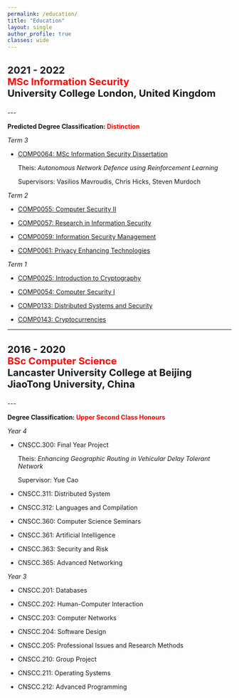 ```yaml
---
permalink: /education/
title: "Education"
layout: single
author_profile: true
classes: wide
---
```


<h3 style="font-size:22px">
    2021 - 2022 <br> <span style="color: red">MSc Information Security</span> <br> University College London, United Kingdom
</h3>
---

**Predicted Degree Classification: <span style="color: red">Distinction</span>**

*Term 3*

- [COMP0064: MSc Information Security Dissertation](https://www.ucl.ac.uk/module-catalogue/modules/msc-information-security-dissertation-COMP0064)

    Theis: *Autonomous Network Defence using Reinforcement Learning*

    Supervisors: Vasilios Mavroudis, Chris Hicks, Steven Murdoch

*Term 2*

- [COMP0055: Computer Security II](https://www.ucl.ac.uk/module-catalogue/modules/computer-security-ii-COMP0055)

- [COMP0057: Research in Information Security](https://www.ucl.ac.uk/module-catalogue/modules/research-in-information-security-COMP0057)

- [COMP0059: Information Security Management](https://www.ucl.ac.uk/module-catalogue/modules/information-security-management-COMP0059)

- [COMP0061: Privacy Enhancing Technologies](https://www.ucl.ac.uk/module-catalogue/modules/privacy-enhancing-technologies-COMP0061)

*Term 1*

- [COMP0025: Introduction to Cryptography](https://www.ucl.ac.uk/module-catalogue/modules/introduction-to-cryptography/COMP0025)

- [COMP0054: Computer Security I](https://www.ucl.ac.uk/module-catalogue/modules/computer-security-i/COMP0054)

- [COMP0133: Distributed Systems and Security](https://www.ucl.ac.uk/module-catalogue/modules/distributed-systems-and-security/COMP0133)

- [COMP0143: Cryptocurrencies](https://www.ucl.ac.uk/module-catalogue/modules/cryptocurrencies/COMP0143)

---

<h3 style="font-size:22px">
    2016 - 2020 <br> <span style="color: red">BSc Computer Science</span> <br> Lancaster University College at Beijing JiaoTong University, China
</h3>
---

**Degree Classification: <span style="color: red">Upper Second Class Honours</span>**

*Year 4*

- CNSCC.300: Final Year Project

    Theis: *Enhancing Geographic Routing in Vehicular Delay Tolerant Network*

    Supervisor: Yue Cao

- CNSCC.311: Distributed System

- CNSCC.312: Languages and Compilation

- CNSCC.360: Computer Science Seminars

- CNSCC.361: Artificial Intelligence

- CNSCC.363: Security and Risk

- CNSCC.365: Advanced Networking

*Year 3*

- CNSCC.201: Databases

- CNSCC.202: Human-Computer Interaction

- CNSCC.203: Computer Networks

- CNSCC.204: Software Design

- CNSCC.205: Professional Issues and Research Methods

- CNSCC.210: Group Project

- CNSCC.211: Operating Systems

- CNSCC.212: Advanced Programming
